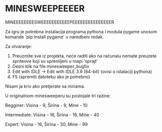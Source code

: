 # MINESWEEPEEEER
MINEEEEEEEESWEEEEEEEEEEEPEEEEEEEEEEEEEEER

Za igru je potrebna instalacija programa pythona i modula pygame unosom komande 'pip install pygame' u naredbeni redak.

Za otvaranje:
1. Preuzmite sve iz projekta, neće raditi ako na računalu nemate preuzete spriteove koji su spremljeni u mapi 'sprajt'
2. Desni klik na file minesweeper_bugfix
3. Edit with IDLE -> Edit with IDLE 3.9 (64-bit) (ovisi o istalaciji pythona)
4. F5 (spremiti datoteku ako je potrebno)

Nisam ja kriv ako pretjerate sa minama.

U originalnom minesweeperu su postojale tri razine:

Begginer: Visina - 9, Širina - 9, Mine - 10

Intermediate: Visina - 16, Širina - 16, Mine - 40

Expert: Visina - 16, Širina - 30, Mine - 99
